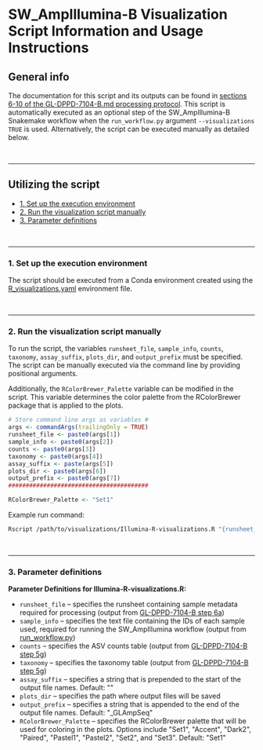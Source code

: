 # SW_AmpIllumina-B Visualization Script Information and Usage Instructions<!-- omit in toc -->


## General  info <!-- omit in toc -->
The documentation for this script and its outputs can be found in [sections 6-10 of the GL-DPPD-7104-B.md processing protocol](/Amplicon/Illumina/Pipeline_GL-DPPD-7104_Versions/GL-DPPD-7104-B.md#6-amplicon-seq-data-analysis-set-up). This script is automatically executed as an optional step of the SW_AmpIllumina-B Snakemake workflow when the `run_workflow.py` argument `--visualizations TRUE` is used. Alternatively, the script can be executed manually as detailed below.

<br>

---

## Utilizing the script <!-- omit in toc -->


- [1. Set up the execution environment](#1-run-the-workflow-using-run_workflowpy)  
- [2. Run the visualization script manually](#2-run-the-visualization-script-manually)  
- [3. Parameter definitions](#3-parameter-definitions)

<br>

___

### 1. Set up the execution environment

The script should be executed from a Conda environment created using the [R_visualizations.yaml](/Amplicon/Illumina/Workflow_Documentation/SW_AmpIllumina-B/workflow_code/visualizations/R_visualizations.yaml) environment file.

<br>

___

### 2. Run the visualization script manually  

To run the script, the variables `runsheet_file`, `sample_info`, `counts`, `taxonomy`, `assay_suffix`, `plots_dir`, and `output_prefix` must be specified. The script can be manually executed via the command line by providing  positional arguments.

Additionally, the `RColorBrewer_Palette` variable can be modified in the script.  This variable determines the color palette from the RColorBrewer package that is applied to the plots.

```R
# Store command line args as variables #
args <- commandArgs(trailingOnly = TRUE)
runsheet_file <- paste0(args[1])
sample_info <- paste0(args[2])
counts <- paste0(args[3])
taxonomy <- paste0(args[4])
assay_suffix <- paste(args[5])
plots_dir <- paste0(args[6])
output_prefix <- paste0(args[7])
########################################

RColorBrewer_Palette <- "Set1"

```

Example run command: 
```bash
Rscript /path/to/visualizations/Illumina-R-visualizations.R "{runsheet_file}" "{sample_info}" "{counts}" "{taxonomy}" "{assay_suffix}" "{plots_dir}" "{output_prefix}"
```

<br>

___

### 3. Parameter definitions 

**Parameter Definitions for Illumina-R-visualizations.R:**
* `runsheet_file` – specifies the runsheet containing sample metadata required for processing (output from [GL-DPPD-7104-B step 6a](/Amplicon/Illumina/Pipeline_GL-DPPD-7104_Versions/GL-DPPD-7104-B.md#6a-create-sample-runsheet))
* `sample_info` – specifies the text file containing the IDs of each sample used, required for running the SW_AmpIllumina workflow (output from [run_workflow.py](/Amplicon/Illumina/Workflow_Documentation/SW_AmpIllumina-B/README.md#5-additional-output-files))
* `counts` – specifies the ASV counts table (output from [GL-DPPD-7104-B step 5g](/Amplicon/Illumina/Pipeline_GL-DPPD-7104_Versions/GL-DPPD-7104-B.md#5g-generating-and-writing-standard-outputs))
* `taxonomy` – specifies the taxonomy table (output from [GL-DPPD-7104-B step 5g](/Amplicon/Illumina/Pipeline_GL-DPPD-7104_Versions/GL-DPPD-7104-B.md#5g-generating-and-writing-standard-outputs))
* `assay_suffix` – specifies a string that is prepended to the start of the output file names. Default: ""
* `plots_dir` – specifies the path where output files will be saved
* `output_prefix` – specifies a string that is appended to the end of the output file names. Default: "_GLAmpSeq"
* `RColorBrewer_Palette` – specifies the RColorBrewer palette that will be used for coloring in the plots. Options include "Set1", "Accent", "Dark2", "Paired", "Pastel1", "Pastel2", "Set2", and "Set3". Default: "Set1"